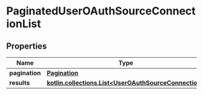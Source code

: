 
# PaginatedUserOAuthSourceConnectionList

## Properties
Name | Type | Description | Notes
------------ | ------------- | ------------- | -------------
**pagination** | [**Pagination**](Pagination.md) |  | 
**results** | [**kotlin.collections.List&lt;UserOAuthSourceConnection&gt;**](UserOAuthSourceConnection.md) |  | 



